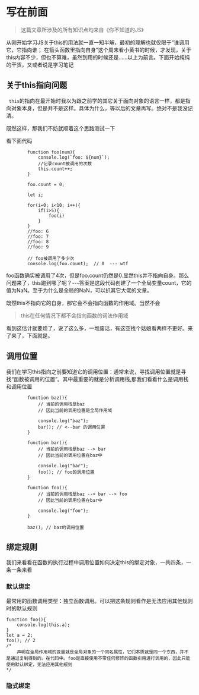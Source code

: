 # 写在前面
> 这篇文章所涉及的所有知识点均来自《你不知道的JS》

从刚开始学习JS关于this的用法就一直一知半解，最初的理解也就仅限于“谁调用它，它指向谁； 在箭头函数里指向自身”这个周末看小黄书的时候，才发现，关于this内容不少，但也不算难，虽然到用的时候还是......以上为前言。下面开始纯纯的干货，又或者说是学习笔记

## 关于this指向问题
` this`的指向在最开始时我以为跟之前学的其它关于面向对象的语言一样，都是指向对象本身，但是并不是这样。具体为什么，等以后的文章再写。绝对不是我没记清。

既然这样，那我们不妨就顺着这个思路测试一下

看下面代码
```JS
        function foo(num){
            console.log(`foo: ${num}`);
            //记录count被调用的次数
            this.count++;
        }

        foo.count = 0;

        let i;

        for(i=0; i<10; i++){
            if(i>5){
                foo(i)
            }
        }
        //foo: 6
        //foo: 7
        //foo: 8
        //foo: 9

        // foo被调用了多少次
        console.log(foo.count);  // 0  --- wtf
```
foo函数确实被调用了4次，但是foo.count仍然是0.显然this并不指向自身。那么问题来了，this跑到哪了呢？---答案是这段代码创建了一个全局变量count，它的值为NaN。至于为什么是全局的NaN，可以扒其它大佬的文章。

既然this不指向它的自身，那它会不会指向函数的作用域。当然不会
> this在任何情况下都不会指向函数的词法作用域

看到这估计就要烦了，说了这么多，一堆废话，有这空找个姑娘看两样不更好。来了来了，下面就是。
## 调用位置
我们在学习this指向之前要知道它的调用位置：通常来说，寻找调用位置就是寻找“函数被调用的位置”。其中最重要的就是分析调用栈,那我们看看什么是调用栈和调用位置
```JS
        function baz(){
            // 当前的调用栈是baz
            // 因此当前的调用位置是全局作用域

            console.log("baz");
            bar(); // <--bar 的调用位置
        }

        function bar(){
            // 当前的调用栈是baz --> bar
            // 因此当前的调用位置在baz中

            console.log("bar");
            foo(); // foo的调用位置
        }

        function foo(){
            // 当前的调用栈是baz --> bar --> foo
            // 因此当前的调用位置在bar中

            console.log("foo");
        }

        baz(); // baz的调用位置
```
## 绑定规则
我们来看看在函数的执行过程中调用位置如何决定this的绑定对象，一共四条，一条一条来看
### 默认绑定
最常用的函数调用类型：独立函数调用。可以把这条规则看作是无法应用其他规则时的默认规则
```JS
function foo(){
    console.log(this.a);
}
let a = 2;
foo(); // 2
/*
    声明在全局作用域的变量就是全局对象的一个同名属性，它们本质就是同一个东西，并不是通过复制得到的。在代码中。foo是直接使用不带任何修饰的函数引用进行调用的，因此只能使用默认绑定，无法应用其他规则
*/
```
### 隐式绑定
